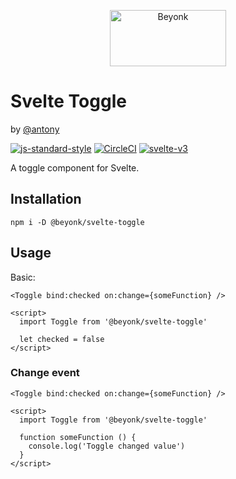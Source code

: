 <p align="center">
  <img width="186" height="90" src="https://user-images.githubusercontent.com/218949/44782765-377e7c80-ab80-11e8-9dd8-fce0e37c235b.png" alt="Beyonk" />
</p>

# Svelte Toggle

by [@antony](https://github.com/antony)

[![js-standard-style](https://img.shields.io/badge/code%20style-standard-brightgreen.svg)](http://standardjs.com) [![CircleCI](https://circleci.com/gh/beyonk-adventures/svelte-toggle.svg?style=shield)](https://circleci.com/gh/beyonk-adventures/svelte-toggle) [![svelte-v3](https://img.shields.io/badge/svelte-v3-blueviolet.svg)](https://svelte.dev)

A toggle component for Svelte.

## Installation

`npm i -D @beyonk/svelte-toggle`

## Usage

Basic:

```
<Toggle bind:checked on:change={someFunction} />

<script>
  import Toggle from '@beyonk/svelte-toggle'

  let checked = false
</script>
```

### Change event

```
<Toggle bind:checked on:change={someFunction} />

<script>
  import Toggle from '@beyonk/svelte-toggle'

  function someFunction () {
    console.log('Toggle changed value')
  }
</script>
```